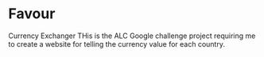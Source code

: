 # Favour
Currency Exchanger
THis is the ALC Google challenge project requiring me to create a website for telling the currency value for each country. 
